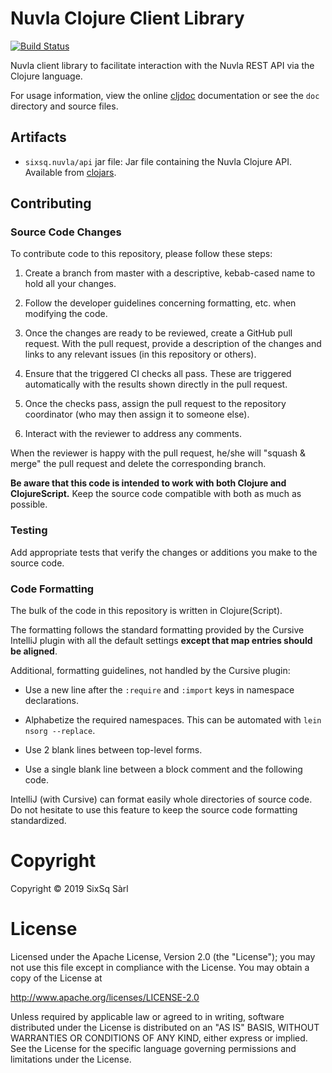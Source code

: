 # Nuvla Clojure Client Library

[![Build Status](https://travis-ci.com/nuvla/clojure-library.svg?branch=master)](https://travis-ci.com/nuvla/clojure-library)

Nuvla client library to facilitate interaction with the Nuvla REST API
via the Clojure language.

For usage information, view the online
[cljdoc](https://cljdoc.org/d/sixsq.nuvla/api) documentation or see
the `doc` directory and source files.

## Artifacts

 - `sixsq.nuvla/api` jar file: Jar file containing the Nuvla Clojure
   API.  Available from
   [clojars](https://clojars.org/sixsq.nuvla/api).

## Contributing

### Source Code Changes

To contribute code to this repository, please follow these steps:

 1. Create a branch from master with a descriptive, kebab-cased name
    to hold all your changes.

 2. Follow the developer guidelines concerning formatting, etc. when
    modifying the code.
   
 3. Once the changes are ready to be reviewed, create a GitHub pull
    request.  With the pull request, provide a description of the
    changes and links to any relevant issues (in this repository or
    others). 
   
 4. Ensure that the triggered CI checks all pass.  These are triggered
    automatically with the results shown directly in the pull request.

 5. Once the checks pass, assign the pull request to the repository
    coordinator (who may then assign it to someone else).

 6. Interact with the reviewer to address any comments.

When the reviewer is happy with the pull request, he/she will "squash
& merge" the pull request and delete the corresponding branch.

**Be aware that this code is intended to work with both Clojure and
ClojureScript.** Keep the source code compatible with both as much as
possible. 

### Testing

Add appropriate tests that verify the changes or additions you make to
the source code.

### Code Formatting

The bulk of the code in this repository is written in Clojure(Script).

The formatting follows the standard formatting provided by the Cursive
IntelliJ plugin with all the default settings **except that map
entries should be aligned**.

Additional, formatting guidelines, not handled by the Cursive plugin:

 - Use a new line after the `:require` and `:import` keys in namespace
   declarations.

 - Alphabetize the required namespaces.  This can be automated with
   `lein nsorg --replace`.

 - Use 2 blank lines between top-level forms.

 - Use a single blank line between a block comment and the following
   code.

IntelliJ (with Cursive) can format easily whole directories of source
code.  Do not hesitate to use this feature to keep the source code
formatting standardized.

# Copyright

Copyright &copy; 2019 SixSq Sàrl

# License

Licensed under the Apache License, Version 2.0 (the "License"); you
may not use this file except in compliance with the License.  You may
obtain a copy of the License at

http://www.apache.org/licenses/LICENSE-2.0

Unless required by applicable law or agreed to in writing, software
distributed under the License is distributed on an "AS IS" BASIS,
WITHOUT WARRANTIES OR CONDITIONS OF ANY KIND, either express or
implied.  See the License for the specific language governing
permissions and limitations under the License.
